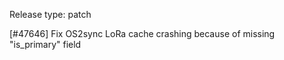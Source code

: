 Release type: patch

[#47646] Fix OS2sync LoRa cache crashing because of missing "is_primary" field
